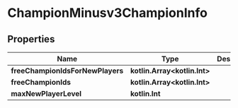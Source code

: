 
# ChampionMinusv3ChampionInfo

## Properties
Name | Type | Description | Notes
------------ | ------------- | ------------- | -------------
**freeChampionIdsForNewPlayers** | **kotlin.Array&lt;kotlin.Int&gt;** |  |  [optional]
**freeChampionIds** | **kotlin.Array&lt;kotlin.Int&gt;** |  |  [optional]
**maxNewPlayerLevel** | **kotlin.Int** |  |  [optional]




